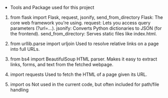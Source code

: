 * Tools and Package used for this project

1. from flask import Flask, request, jsonify, send_from_directory
    Flask: The core web framework you're using.
    request: Lets you access query parameters (?url=...).
    jsonify: Converts Python dictionaries to JSON (for the frontend).
    send_from_directory: Serves static files like index.html.

2. from urllib.parse import urljoin
    Used to resolve relative links on a page into full URLs.

3. from bs4 import BeautifulSoup
    HTML parser. Makes it easy to extract links, forms, and text from the fetched webpage.

4. import requests
    Used to fetch the HTML of a page given its URL.

5. import os
    Not used in the current code, but often included for path/file handling